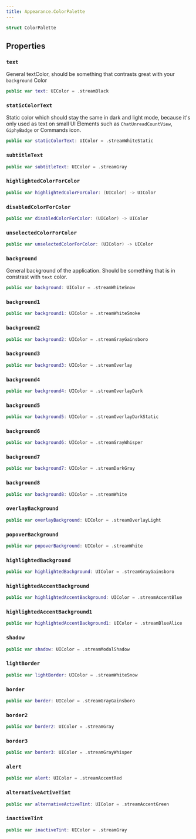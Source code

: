 ```yaml
---
title: Appearance.ColorPalette
---
```


``` swift
struct ColorPalette 
```

## Properties

### `text`

General textColor, should be something that contrasts great with your `background` Color

``` swift
public var text: UIColor = .streamBlack
```

### `staticColorText`

Static color which should stay the same in dark and light mode, because it's only used as text on small UI Elements
such as `ChatUnreadCountView`, `GiphyBadge` or Commands icon.

``` swift
public var staticColorText: UIColor = .streamWhiteStatic
```

### `subtitleText`

``` swift
public var subtitleText: UIColor = .streamGray
```

### `highlightedColorForColor`

``` swift
public var highlightedColorForColor: (UIColor) -> UIColor 
```

### `disabledColorForColor`

``` swift
public var disabledColorForColor: (UIColor) -> UIColor 
```

### `unselectedColorForColor`

``` swift
public var unselectedColorForColor: (UIColor) -> UIColor 
```

### `background`

General background of the application. Should be something that is in constrast with `text` color.

``` swift
public var background: UIColor = .streamWhiteSnow
```

### `background1`

``` swift
public var background1: UIColor = .streamWhiteSmoke
```

### `background2`

``` swift
public var background2: UIColor = .streamGrayGainsboro
```

### `background3`

``` swift
public var background3: UIColor = .streamOverlay
```

### `background4`

``` swift
public var background4: UIColor = .streamOverlayDark
```

### `background5`

``` swift
public var background5: UIColor = .streamOverlayDarkStatic
```

### `background6`

``` swift
public var background6: UIColor = .streamGrayWhisper
```

### `background7`

``` swift
public var background7: UIColor = .streamDarkGray
```

### `background8`

``` swift
public var background8: UIColor = .streamWhite
```

### `overlayBackground`

``` swift
public var overlayBackground: UIColor = .streamOverlayLight
```

### `popoverBackground`

``` swift
public var popoverBackground: UIColor = .streamWhite
```

### `highlightedBackground`

``` swift
public var highlightedBackground: UIColor = .streamGrayGainsboro
```

### `highlightedAccentBackground`

``` swift
public var highlightedAccentBackground: UIColor = .streamAccentBlue
```

### `highlightedAccentBackground1`

``` swift
public var highlightedAccentBackground1: UIColor = .streamBlueAlice
```

### `shadow`

``` swift
public var shadow: UIColor = .streamModalShadow
```

### `lightBorder`

``` swift
public var lightBorder: UIColor = .streamWhiteSnow
```

### `border`

``` swift
public var border: UIColor = .streamGrayGainsboro
```

### `border2`

``` swift
public var border2: UIColor = .streamGray
```

### `border3`

``` swift
public var border3: UIColor = .streamGrayWhisper
```

### `alert`

``` swift
public var alert: UIColor = .streamAccentRed
```

### `alternativeActiveTint`

``` swift
public var alternativeActiveTint: UIColor = .streamAccentGreen
```

### `inactiveTint`

``` swift
public var inactiveTint: UIColor = .streamGray
```
